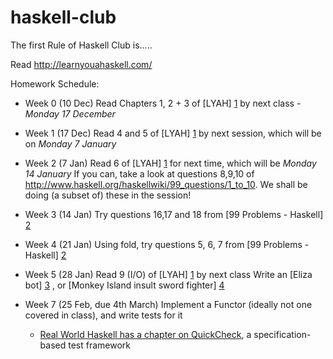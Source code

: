 haskell-club
============

The first Rule of Haskell Club is.....

Read http://learnyouahaskell.com/

Homework Schedule:

- Week 0 (10 Dec)
Read Chapters 1, 2 + 3 of [LYAH] [1] by next class - *Monday 17 December*

- Week 1 (17 Dec)
Read 4 and 5 of [LYAH] [1] by next session, which will be on *Monday 7 January*

- Week 2 (7 Jan)
Read 6 of [LYAH] [1] for next time, which will be *Monday 14 January*
If you can, take a look at questions 8,9,10 of http://www.haskell.org/haskellwiki/99_questions/1_to_10.  We shall be doing (a subset of) these in the session!

- Week 3 (14 Jan)
Try questions 16,17 and 18 from [99 Problems - Haskell] [2]

- Week 4 (21 Jan)
Using fold, try questions 5, 6, 7 from [99 Problems - Haskell] [2]

- Week 5 (28 Jan)
Read 9 (I/O) of [LYAH] [1] by next class
Write an [Eliza bot] [3] , or [Monkey Island insult sword fighter] [4]

- Week 7 (25 Feb, due 4th March)
Implement a Functor (ideally not one covered in class), and write tests for it
    - [Real World Haskell has a chapter on QuickCheck](http://book.realworldhaskell.org/read/testing-and-quality-assurance.html), a specification-based test framework


  [1]: http://learnyouahaskell.com/                              "Learn You a Haskell - book"
  [2]: http://www.haskell.org/haskellwiki/99_questions/          "99 Problems - Haskell.org"
  [3]: http://nlp-addiction.com/eliza/                           "Eliza Bot - example"
  [4]: http://ansible.wikia.com/wiki/Insult_swordfighting        "Monkey Island - Insult Swordfighting"

